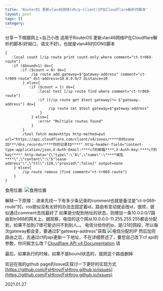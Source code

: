 ```yaml
---
title: 'RouterOS 更新vlan46网络(dhcp-client)IP在Cloudflare解析的脚本'
layout: post
tags: []
category: 
---
```

分享一下根据网上+自己小改 适用于RouterOS 更新vlan46网络IP在Cloudflare解析的脚本(好拗口，语文不好)，也就是vlan46的DDNS脚本
```
{
   :local count [/ip route print count-only where comment="ct-tr069-route"]
   :if ($bound=1) do={
       :if ($count = 0) do={
            /ip route add gateway=$"gateway-address" comment="ct-tr069-route" dst-address=10.0.0.0/7 distance=10
        } else={
           :if ($count = 1) do={
               :local test [/ip route find where comment="ct-tr069-route"]
               :if ([/ip route get $test gateway]!= $"gateway-address") do={
                    /ip route set $test gateway=$"gateway-address"
                }
            } else={
               :error "Multiple routes found"
            }
        }
        /tool fetch mode=https http-method=put url="https://api.cloudflare.com/client/v4/zones/****你的zone ID***/dns_records/****你的记录ID****" http-header-field="content-type:application/json,X-Auth-Email:****cf的邮箱****,X-Auth-Key:****cf的key****" http-data="{\"type\":\"A\",\"name\":\"****域名****\",\"content\":\"$"lease-address"\",\"ttl\":120,\"proxied\":false}" output=none
    } else={
        /ip route remove [find comment="ct-tr069-route"]
    }
}
```
食用位置:
![食用位置](https://i.loli.net/2021/01/27/j4vst1WloBAfnFI.png "食用位置")

解释一下原理：
进来先找一下有多少条记录的comment也就是备注是“ct-tr069-route”的，ros貌似没有太好的办法去固定着id，路由有变动就会改id，很烦，貌似通过comment去找最好了
如果是分配到地址的状态，则增加一条10.0.0.0/7路由到tr069的网关上，据观察，电信的这个网从10.0.0.0-11.255.255.255都会分配到，如果不加到/7很可能访问不到别人。。
电信分给你的ip，是/21的网段，所以每次gateway都会变，要通过$"gateway-address"获取
![电信分配的IP](https://i.loli.net/2021/01/27/Ohb6W7NCz5yE81v.png "电信分配的IP")
然后加完路由之后，去通过cf的api更新一下地址，不在详细赘述了，要您自己改下cf api的参数，你问我怎么改？[Cloudflare API v4 Documentation](https://api.cloudflare.com/ "Cloudflare API v4 Documentation") 请

最后，如果执行的时候，如果不是bound状态的，就把这个路由删掉

欢迎在我的github page的issue区探讨一下更好的实现方式
[https://github.com/FsHtroy/FsHtroy.github.io/issues](https://github.com/FsHtroy/FsHtroy.github.io/issues)

2021.01.27